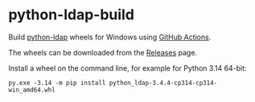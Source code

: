 # python-ldap-build

Build [python-ldap](https://github.com/python-ldap/python-ldap) wheels for Windows using [GitHub Actions](https://github.com/cgohlke/python-ldap-build/actions/workflows/wheel.yml).

The wheels can be downloaded from the [Releases](https://github.com/cgohlke/python-ldap-build/releases) page.

Install a wheel on the command line, for example for Python 3.14 64-bit:

    py.exe -3.14 -m pip install python_ldap-3.4.4-cp314-cp314-win_amd64.whl
